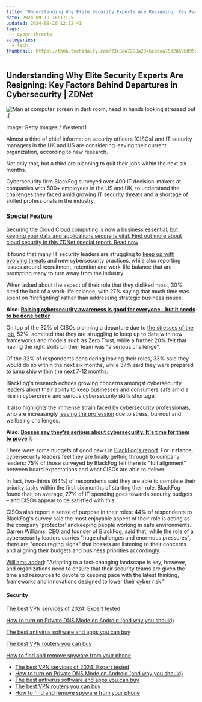 ```yaml
---
title: "Understanding Why Elite Security Experts Are Resigning: Key Factors Behind Departures in Cybersecurity | ZDNet"
date: 2024-09-19 16:17:25
updated: 2024-09-20 12:12:41
tags:
  - cyber-threats
categories:
  - tech
thumbnail: https://thmb.techidaily.com/73c8aa7288a20e6cbaea75d2d69b895c345ae8292d35b3d8b3e159cf26b59b05.jpg
---
```


## Understanding Why Elite Security Experts Are Resigning: Key Factors Behind Departures in Cybersecurity | ZDNet

![Man at computer screen in dark room, head in hands looking stressed out :(](https://www.zdnet.com/a/img/resize/bef7ee0f9f2b88c9b275fb0a951619251a527e2a/2022/03/16/8ee657a4-eca0-41cc-b309-bd8171337a8d/digital-burnout-right-to-disconnect.jpg?auto=webp&width=1280)

Image: Getty Images / Westend1

Almost a third of chief information security officers (CISOs) and IT security managers in the UK and US are considering leaving their current organization, according to new research.

Not only that, but a third are planning to quit their jobs within the next six months.

Cybersecurity firm BlackFog surveyed over 400 IT decision-makers at companies with 500+ employees in the US and UK, to understand the challenges they faced amid growing IT security threats and a shortage of skilled professionals in the industry.

### Special Feature

[Securing the Cloud Cloud computing is now a business essential, but keeping your data and applications secure is vital. Find out more about cloud security in this ZDNet special report.  Read now](https://www.zdnet.com/topic/securing-the-cloud/)

It found that many IT security leaders are struggling to [keep up with evolving threats](https://www.zdnet.com/article/these-are-the-cybersecurity-threats-of-tomorrow-that-you-should-be-thinking-about-today/) and new cybersecurity practices, while also reporting issues around recruitment, retention and work-life balance that are prompting many to turn away from the industry.

When asked about the aspect of their role that they disliked most, 30% cited the lack of a work-life balance, with 27% saying that much time was spent on 'firefighting' rather than addressing strategic business issues.

**Also: [Raising cybersecurity awareness is good for everyone - but it needs to be done better](https://www.zdnet.com/article/raising-cybersecurity-awareness-is-good-for-everyone-but-it-needs-to-be-done-better/)**

On top of the 32% of CISOs planning a departure due to [the stresses of the job](https://www.zdnet.com/education/professional-development/your-cybersecurity-staff-are-burned-out-and-many-of-them-have-thought-about-quitting/), 52%, admitted that they are struggling to keep up to date with new frameworks and models such as Zero Trust, while a further 20% felt that having the right skills on their team was "a serious challenge".

Of the 32% of respondents considering leaving their roles, 33% said they would do so within the next six months, while 37% said they were prepared to jump ship within the next 7-12 months.

BlackFog's research echoes growing concerns amongst cybersecurity leaders about their ability to keep businesses and consumers safe amid a rise in cybercrime and serious cybersecurity skills shortage.

It also highlights the [immense strain faced by cybersecurity professionals](https://www.zdnet.com/article/cybersecurity-teams-are-reaching-their-breaking-point-we-should-all-be-worried/), who are increasingly [leaving the profession](https://www.zdnet.com/article/cybersecurity-leaders-are-anticipating-mass-resignations-within-the-year/) due to stress, burnout and wellbeing challenges.

**Also: [Bosses say they're serious about cybersecurity. It's time for them to prove it](https://www.zdnet.com/article/bosses-say-theyre-serious-about-cybersecurity-its-time-for-them-to-prove-it/)**

There were some nuggets of good news in [BlackFog's report](https://www.blackfog.com/the-state-of-ransomware-in-2022/). For instance, cybersecurity leaders feel they are finally getting through to company leaders: 75% of those surveyed by BlackFog felt there is "full alignment" between board expectations and what CISOs are able to deliver. 

In fact, two-thirds (64%) of respondents said they are able to complete their priority tasks within the first six months of starting their role. BlackFog found that, on average, 27% of IT spending goes towards security budgets – and CISOs appear to be satisfied with this.

CISOs also report a sense of purpose in their roles: 44% of respondents to BlackFog's survey said the most enjoyable aspect of their role is acting as the company 'protector' andkeeping people working in safe environments. Darren Williams, CEO and founder of BlackFog, said that, while the role of a cybersecurity leaders carries "huge challenges and enormous pressures", there are "encouraging signs" that bosses are listening to their concerns and aligning their budgets and business priorities accordingly.

[Williams added](https://www.blackfog.com/cybersecurity-leaders-consider-quitting/): "Adapting to a fast-changing landscape is key, however, and organizations need to ensure that their security teams are given the time and resources to devote to keeping pace with the latest thinking, frameworks and innovations designed to lower their cyber risk." 

#### Security

[The best VPN services of 2024: Expert tested](https://www.zdnet.com/article/best-vpn/ "The best VPN services of 2024: Expert tested")

[How to turn on Private DNS Mode on Android (and why you should)](https://www.zdnet.com/article/how-to-turn-on-private-dns-mode-on-android-and-why-you-should/ "How to turn on Private DNS Mode on Android (and why you should)")

[The best antivirus software and apps you can buy](https://www.zdnet.com/article/best-antivirus/ "The best antivirus software and apps you can buy")

[The best VPN routers you can buy](https://www.zdnet.com/article/best-vpn-router/ "The best VPN routers you can buy")

[How to find and remove spyware from your phone](https://www.zdnet.com/article/how-to-find-and-remove-spyware-from-your-phone/ "How to find and remove spyware from your phone")

* [The best VPN services of 2024: Expert tested](https://www.zdnet.com/article/best-vpn/ "The best VPN services of 2024: Expert tested")
* [How to turn on Private DNS Mode on Android (and why you should)](https://www.zdnet.com/article/how-to-turn-on-private-dns-mode-on-android-and-why-you-should/ "How to turn on Private DNS Mode on Android (and why you should)")
* [The best antivirus software and apps you can buy](https://www.zdnet.com/article/best-antivirus/ "The best antivirus software and apps you can buy")
* [The best VPN routers you can buy](https://www.zdnet.com/article/best-vpn-router/ "The best VPN routers you can buy")
* [How to find and remove spyware from your phone](https://www.zdnet.com/article/how-to-find-and-remove-spyware-from-your-phone/ "How to find and remove spyware from your phone")

<ins class="adsbygoogle"
     style="display:block"
     data-ad-format="autorelaxed"
     data-ad-client="ca-pub-7571918770474297"
     data-ad-slot="1223367746"></ins>



<ins class="adsbygoogle"
     style="display:block"
     data-ad-client="ca-pub-7571918770474297"
     data-ad-slot="8358498916"
     data-ad-format="auto"
     data-full-width-responsive="true"></ins>
